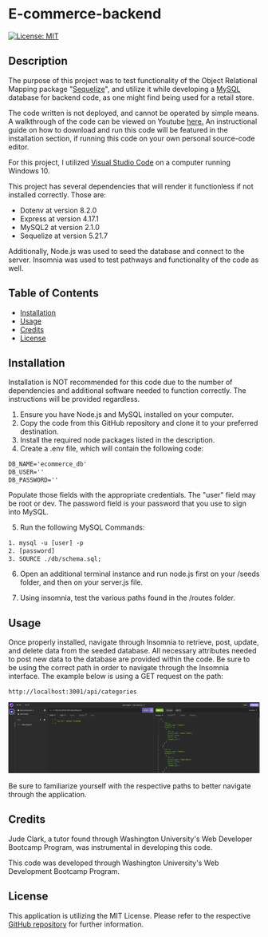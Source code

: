 # E-commerce-backend
[![License: MIT](https://img.shields.io/badge/License-MIT-yellow.svg)](https://opensource.org/licenses/MIT)
## Description
The purpose of this project was to test functionality of the Object Relational Mapping package "[Sequelize](https://sequelize.org/)", and utilize it while developing a [MySQL](https://www.mysql.com/) database for backend code, as one might find being used for a retail store. 

The code written is not deployed, and cannot be operated by simple means. A walkthrough of the code can be viewed on Youtube [here.]() An instructional guide on how to download and run this code will be featured in the installation section, if running this code on your own personal source-code editor. 

For this project, I utilized [Visual Studio Code](https://code.visualstudio.com/) on a computer running Windows 10. 

This project has several dependencies that will render it functionless if not installed correctly. Those are:
- Dotenv at version 8.2.0
- Express at version 4.17.1
- MySQL2 at version 2.1.0
- Sequelize at version 5.21.7

Additionally, Node.js was used to seed the database and connect to the server. Insomnia was used to test pathways and functionality of the code as well. 

## Table of Contents
- [Installation](#installation)
- [Usage](#usage)
- [Credits](#credits)
- [License](#license)

## Installation
Installation is NOT recommended for this code due to the number of dependencies and additional software needed to function correctly. The instructions will be provided regardless.

1. Ensure you have Node.js and MySQL installed on your computer.
2. Copy the code from this GitHub repository and clone it to your preferred destination.
3. Install the required node packages listed in the description.
4. Create a .env file, which will contain the following code:
```
DB_NAME='ecommerce_db'
DB_USER=''
DB_PASSWORD=''
```
Populate those fields with the appropriate credentials. The "user" field may be root or dev. The password field is your password that you use to sign into MySQL. 

5. Run the following MySQL Commands:
```
1. mysql -u [user] -p
2. [password]
3. SOURCE ./db/schema.sql;
```

6. Open an additional terminal instance and run node.js first on your /seeds folder, and then on your server.js file.

7. Using insomnia, test the various paths found in the /routes folder.

## Usage
Once properly installed, navigate through Insomnia to retrieve, post, update, and delete data from the seeded database. All necessary attributes needed to post new data to the database are provided within the code. Be sure to be using the correct path in order to navigate through the Insomnia interface. The example below is using a GET request on the path:
```
http://localhost:3001/api/categories
```
![An image of the Insomnia application. A request has been made to http://localhost:3001/api/categories, and the data received are various retail clothing items, such as hats and shirts, and their database metadata.](/assets/insomnia%20example.PNG)

Be sure to familiarize yourself with the respective paths to better navigate through the application.

## Credits
Jude Clark, a tutor found through Washington University's Web Developer Bootcamp Program, was instrumental in developing this code. 

This code was developed through Washington University's Web Development Bootcamp Program.

## License
This application is utilizing the MIT License. Please refer to the respective [GitHub repository](https://github.com/andmell/Company-Content-Management-System) for further information.



